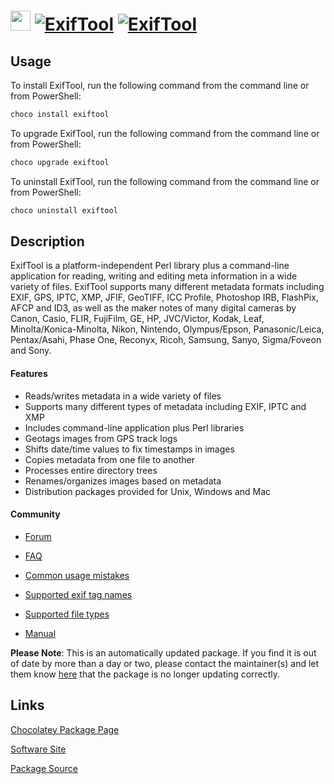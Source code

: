 ﻿# <img src="https://cdn.jsdelivr.net/gh/mkevenaar/chocolatey-packages@56f4b3fcae72ad65ec8184b0dc79d3d9954b8d42/icons/exiftool.png" width="32" height="32"/> [![ExifTool](https://img.shields.io/chocolatey/v/exiftool.svg?label=ExifTool)](https://community.chocolatey.org/packages/exiftool) [![ExifTool](https://img.shields.io/chocolatey/dt/exiftool.svg)](https://community.chocolatey.org/packages/exiftool)

## Usage

To install ExifTool, run the following command from the command line or from PowerShell:

```powershell
choco install exiftool
```

To upgrade ExifTool, run the following command from the command line or from PowerShell:

```powershell
choco upgrade exiftool
```

To uninstall ExifTool, run the following command from the command line or from PowerShell:

```powershell
choco uninstall exiftool
```

## Description

ExifTool is a platform-independent Perl library plus a command-line application for reading, writing and editing meta information in a wide variety of files. ExifTool supports many different metadata formats including EXIF, GPS, IPTC, XMP, JFIF, GeoTIFF, ICC Profile, Photoshop IRB, FlashPix, AFCP and ID3, as well as the maker notes of many digital cameras by Canon, Casio, FLIR, FujiFilm, GE, HP, JVC/Victor, Kodak, Leaf, Minolta/Konica-Minolta, Nikon, Nintendo, Olympus/Epson, Panasonic/Leica, Pentax/Asahi, Phase One, Reconyx, Ricoh, Samsung, Sanyo, Sigma/Foveon and Sony.

#### Features

* Reads/writes metadata in a wide variety of files
* Supports many different types of metadata including EXIF, IPTC and XMP
* Includes command-line application plus Perl libraries
* Geotags images from GPS track logs
* Shifts date/time values to fix timestamps in images
* Copies metadata from one file to another
* Processes entire directory trees
* Renames/organizes images based on metadata
* Distribution packages provided for Unix, Windows and Mac

#### Community

* [Forum](http://u88.n24.queensu.ca/exiftool/forum/)

* [FAQ](https://exiftool.org/faq.html)
* [Common usage mistakes](https://exiftool.org/mistakes.html)
* [Supported exif tag names](http://owl.phy.queensu.ca/~phil/exiftool/TagNames/index.html)
* [Supported file types](http://owl.phy.queensu.ca/~phil/exiftool/#supported)
* [Manual](http://owl.phy.queensu.ca/~phil/exiftool/exiftool_pod.html)

**Please Note**: This is an automatically updated package. If you find it is
out of date by more than a day or two, please contact the maintainer(s) and
let them know [here](https://github.com/mkevenaar/chocolatey-packages/issues) that the package is no longer updating correctly.


## Links

[Chocolatey Package Page](https://community.chocolatey.org/packages/exiftool)

[Software Site](https://exiftool.org/)

[Package Source](https://github.com/mkevenaar/chocolatey-packages/tree/master/automatic/exiftool)

